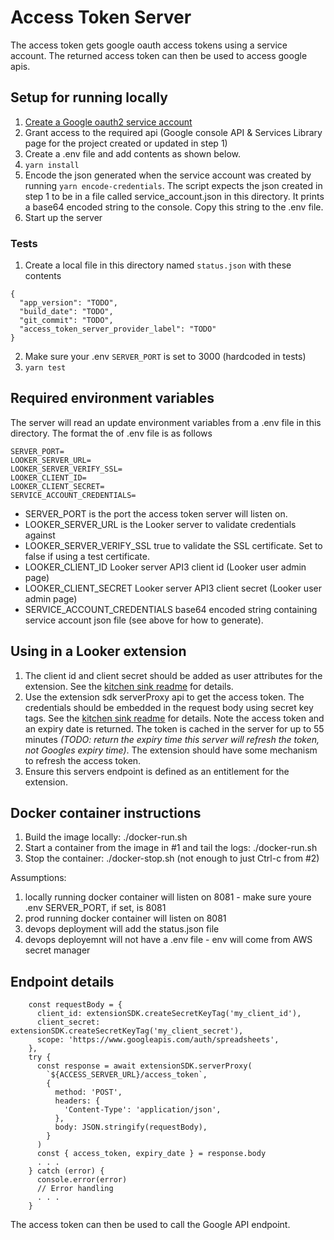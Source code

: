 # Access Token Server

The access token gets google oauth access tokens using a service account. The returned access token can then be used to access google apis.

## Setup for running locally

1. [Create a Google oauth2 service account](https://developers.google.com/identity/protocols/oauth2/service-account)
2. Grant access to the required api (Google console API & Services Library page for the project created or updated in step 1)
3. Create a .env file and add contents as shown below.
4. `yarn install`
5. Encode the json generated when the service account was created by running `yarn encode-credentials`. The script expects the json created in step 1 to be in a file called service_account.json in this directory. It prints a base64 encoded string to the console. Copy this string to the .env file.
6. Start up the server

### Tests
1. Create a local file in this directory named `status.json` with these contents
```
{
  "app_version": "TODO",
  "build_date": "TODO",
  "git_commit": "TODO",
  "access_token_server_provider_label": "TODO"
}
```
2. Make sure your .env `SERVER_PORT` is set to 3000 (hardcoded in tests)
3. `yarn test`

## Required environment variables

The server will read an update environment variables from a .env file in this directory. The format the of .env file is as follows

```
SERVER_PORT=
LOOKER_SERVER_URL=
LOOKER_SERVER_VERIFY_SSL=
LOOKER_CLIENT_ID=
LOOKER_CLIENT_SECRET=
SERVICE_ACCOUNT_CREDENTIALS=
```

- SERVER_PORT is the port the access token server will listen on.
- LOOKER_SERVER_URL is the Looker server to validate credentials against
- LOOKER_SERVER_VERIFY_SSL true to validate the SSL certificate. Set to false if using a test certificate.
- LOOKER_CLIENT_ID Looker server API3 client id (Looker user admin page)
- LOOKER_CLIENT_SECRET Looker server API3 client secret (Looker user admin page)
- SERVICE_ACCOUNT_CREDENTIALS base64 encoded string containing service account json file (see above for how to generate).

## Using in a Looker extension

1. The client id and client secret should be added as user attributes for the extension. See the [kitchen sink readme](https://github.com/looker-open-source/extension-template-kitchensink/blob/master/README.md) for details.
2. Use the extension sdk serverProxy api to get the access token. The credentials should be embedded in the request body using secret key tags. See the [kitchen sink readme](https://github.com/looker-open-source/extension-template-kitchensink/blob/master/README.md) for details. Note the access token and an expiry date is returned. The token is cached in the server for up to 55 minutes _(TODO: return the expiry time this server will refresh the token, not Googles expiry time)_. The extension should have some mechanism to refresh the access token.
3. Ensure this servers endpoint is defined as an entitlement for the extension.

## Docker container instructions

1. Build the image locally: ./docker-run.sh
2. Start a container from the image in #1 and tail the logs: ./docker-run.sh
3. Stop the container: ./docker-stop.sh  (not enough to just Ctrl-c from #2)

Assumptions:
1. locally running docker container will listen on 8081 - make sure youre .env SERVER_PORT, if set, is 8081
2. prod running docker container will listen on 8081
3. devops deployment will add the status.json file
4. devops deployemnt will not have a .env file - env will come from AWS secret manager

## Endpoint details

```
    const requestBody = {
      client_id: extensionSDK.createSecretKeyTag('my_client_id'),
      client_secret: extensionSDK.createSecretKeyTag('my_client_secret'),
      scope: 'https://www.googleapis.com/auth/spreadsheets',
    },
    try {
      const response = await extensionSDK.serverProxy(
        `${ACCESS_SERVER_URL}/access_token`,
        {
          method: 'POST',
          headers: {
            'Content-Type': 'application/json',
          },
          body: JSON.stringify(requestBody),
        }
      )
      const { access_token, expiry_date } = response.body
      . . .
    } catch (error) {
      console.error(error)
      // Error handling
      . . .
    }
```

The access token can then be used to call the Google API endpoint.
